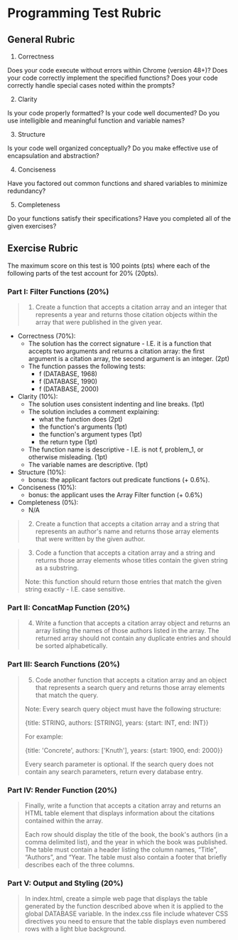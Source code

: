 Programming Test Rubric
=======================

General Rubric
--------------

1. Correctness

  Does your code execute without errors within Chrome (version 48+)?
  Does your code correctly implement the specified functions?
  Does your code correctly handle special cases noted within the prompts?

2. Clarity

  Is your code properly formatted?
  Is your code well documented?
  Do you use intelligible and meaningful function and variable names?

3. Structure

  Is your code well organized conceptually?
  Do you make effective use of encapsulation and abstraction?

4. Conciseness

  Have you factored out common functions and shared variables to minimize redundancy?

5. Completeness

  Do your functions satisfy their specifications?
  Have you completed all of the given exercises?

Exercise Rubric
---------------

The maximum score on this test is 100 points (pts) where each of the following parts of the test account for 20% (20pts).

### Part I: Filter Functions (20%)

> 1. Create a function that accepts a citation array and an integer that represents a year and returns those citation objects within the array that were published in the given year.

* Correctness (70%):
  * The solution has the correct signature - I.E. it is a function that accepts two arguments and returns a citation array: the first argument is a citation array, the second argument is an integer. (2pt)
  * The function passes the following tests:
    * f (DATABASE, 1968)
    * f (DATABASE, 1990)
    * f (DATABASE, 2000)
* Clarity (10%): 
  * The solution uses consistent indenting and line breaks. (1pt)
  * The solution includes a comment explaining:
    * what the function does (2pt)
    * the function's arguments (1pt)
    * the function's argument types (1pt)
    * the return type (1pt)
  * The function name is descriptive - I.E. is not f, problem_1, or otherwise misleading. (1pt)
  * The variable names are descriptive. (1pt)
* Structure (10%):
  * bonus: the applicant factors out predicate functions (+ 0.6%).
* Conciseness (10%):
  * bonus: the applicant uses the Array Filter function (+ 0.6%)
* Completeness (0%):
  * N/A

> 2. Create a function that accepts a citation array and a string that represents an author's name and returns those array elements that were written by the given author.



> 3. Code a function that accepts a citation array and a string and returns those array elements whose titles contain the given string as a substring.
>
> Note: this function should return those entries that match the given string exactly - I.E. case sensitive.

### Part II: ConcatMap Function (20%)

> 4. Write a function that accepts a citation array object and returns an array listing the names of those authors listed in the array. The returned array should not contain any duplicate entries and should be sorted alphabetically.

### Part III: Search Functions (20%)

>  5. Code another function that accepts a citation array and an object that represents a search query and returns those array elements that match the query.
>
>  Note: Every search query object must have the following structure:
>
>  {title: STRING, authors: [STRING], years: {start: INT, end: INT}}
>
>  For example:
>
>  {title: 'Concrete', authors: ['Knuth'], years: {start: 1900, end: 2000}}
>
>  Every search parameter is optional. If the search query does not contain any search parameters, return every database entry.

### Part IV: Render Function (20%)

> Finally, write a function that accepts a citation array and returns an HTML table element that displays information about the citations contained within the array.
>
> Each row should display the title of the book, the book's authors (in a comma delimited list), and the year in which the book was published. The table must contain a header listing the column names, “Title”, “Authors”, and “Year. The table must also contain a footer that briefly describes each of the three columns.

### Part V: Output and Styling (20%)

> In index.html, create a simple web page that displays the table generated by the function described above when it is applied to the global DATABASE variable. In the index.css file include whatever CSS directives you need to ensure that the table displays even numbered rows with a light blue background.
